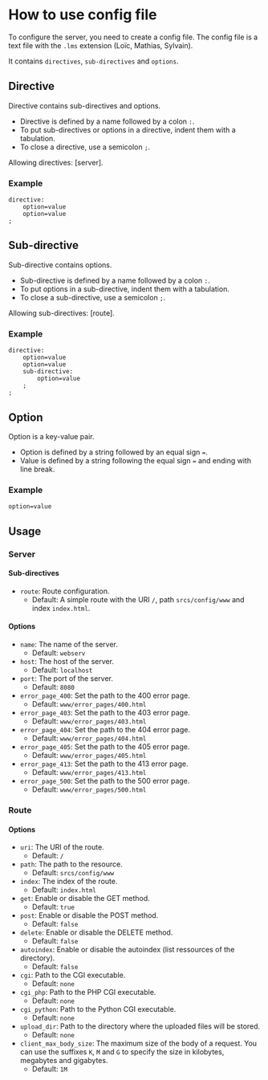 # How to use config file

To configure the server, you need to create a config file. The config file is a text file with the `.lms` extension (Loïc, Mathias, Sylvain).

It contains `directives`, `sub-directives` and `options`.

## Directive
Directive contains sub-directives and options.

- Directive is defined by a name followed by a colon `:`.
- To put sub-directives or options in a directive, indent them with a tabulation.
- To close a directive, use a semicolon `;`.

Allowing directives: [server].

### Example

```
directive:
	option=value
	option=value
;
```

## Sub-directive
Sub-directive contains options.

- Sub-directive is defined by a name followed by a colon `:`.
- To put options in a sub-directive, indent them with a tabulation.
- To close a sub-directive, use a semicolon `;`.

Allowing sub-directives: [route].

### Example

```
directive:
	option=value
	option=value
	sub-directive:
		option=value
	;
;
```

## Option
Option is a key-value pair.

- Option is defined by a string followed by an equal sign `=`.
- Value is defined by a string following the equal sign `=` and ending with line break.

### Example

```
option=value
```

## Usage

### Server

#### Sub-directives
- `route`: Route configuration.
  - Default: A simple route with the URI `/`, path `srcs/config/www` and index `index.html`.

#### Options
- `name`: The name of the server.
  - Default: `webserv`
- `host`: The host of the server.
  - Default: `localhost`
- `port`: The port of the server.
  - Default: `8080`
- `error_page_400`: Set the path to the 400 error page.
  - Default: `www/error_pages/400.html`
- `error_page_403`: Set the path to the 403 error page.
  - Default: `www/error_pages/403.html`
- `error_page_404`: Set the path to the 404 error page.
  - Default: `www/error_pages/404.html`
- `error_page_405`: Set the path to the 405 error page.
  - Default: `www/error_pages/405.html`
- `error_page_413`: Set the path to the 413 error page.
  - Default: `www/error_pages/413.html`
- `error_page_500`: Set the path to the 500 error page.
  - Default: `www/error_pages/500.html`

### Route

#### Options
- `uri`: The URI of the route.
  - Default: `/`
- `path`: The path to the resource.
  - Default: `srcs/config/www`
- `index`: The index of the route.
  - Default: `index.html`
- `get`: Enable or disable the GET method.
  - Default: `true`
- `post`: Enable or disable the POST method.
  - Default: `false`
- `delete`: Enable or disable the DELETE method.
  - Default: `false`
- `autoindex`: Enable or disable the autoindex (list ressources of the directory).
  - Default: `false`
- `cgi`: Path to the CGI executable.
  - Default: `none`
- `cgi_php`: Path to the PHP CGI executable.
  - Default: `none`
- `cgi_python`: Path to the Python CGI executable.
  - Default: `none`
- `upload_dir`: Path to the directory where the uploaded files will be stored.
  - Default: `none`
- `client_max_body_size`: The maximum size of the body of a request. You can use the suffixes `K`, `M` and `G` to specify the size in kilobytes, megabytes and gigabytes.
  - Default: `1M`
